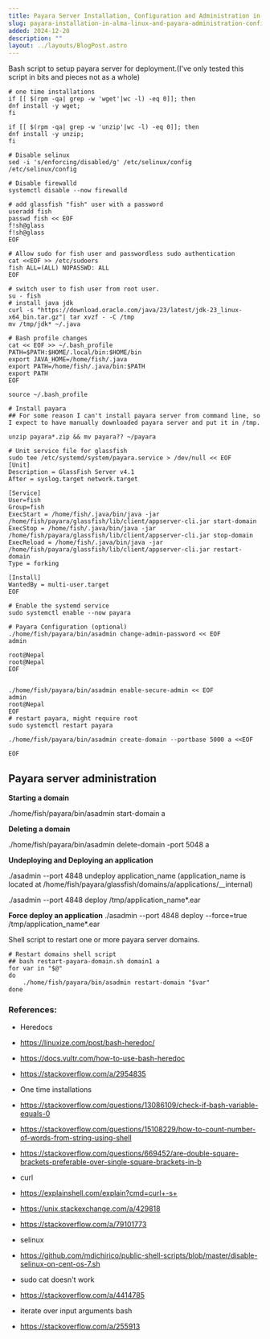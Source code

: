 ```yaml
---
title: Payara Server Installation, Configuration and Administration in Alma Linux 9
slug: payara-installation-in-alma-linux-and-payara-administration-configuration
added: 2024-12-20
description: ""
layout: ../layouts/BlogPost.astro
---
```


Bash script to setup payara server for deployment.(I've only tested this script in bits and pieces not as a whole)

```
# one time installations
if [[ $(rpm -qa| grep -w 'wget'|wc -l) -eq 0]]; then
dnf install -y wget;
fi

if [[ $(rpm -qa| grep -w 'unzip'|wc -l) -eq 0]]; then
dnf install -y unzip;
fi

# Disable selinux
sed -i 's/enforcing/disabled/g' /etc/selinux/config /etc/selinux/config

# Disable firewalld
systemctl disable --now firewalld

# add glassfish "fish" user with a password
useradd fish 
passwd fish << EOF
f!sh@glass
f!sh@glass
EOF

# Allow sudo for fish user and passwordless sudo authentication
cat <<EOF >> /etc/sudoers
fish ALL=(ALL) NOPASSWD: ALL 
EOF
 
# switch user to fish user from root user.
su - fish 
# install java jdk
curl -s "https://download.oracle.com/java/23/latest/jdk-23_linux-x64_bin.tar.gz"| tar xvzf - -C /tmp
mv /tmp/jdk* ~/.java

# Bash profile changes
cat << EOF >> ~/.bash_profile
PATH=$PATH:$HOME/.local/bin:$HOME/bin
export JAVA_HOME=/home/fish/.java
export PATH=/home/fish/.java/bin:$PATH
export PATH
EOF

source ~/.bash_profile

# Install payara
## For some reason I can't install payara server from command line, so I expect to have manually downloaded payara server and put it in /tmp.

unzip payara*.zip && mv payara?? ~/payara

# Unit service file for glassfish
sudo tee /etc/systemd/system/payara.service > /dev/null << EOF 
[Unit]
Description = GlassFish Server v4.1
After = syslog.target network.target

[Service]
User=fish
Group=fish
ExecStart = /home/fish/.java/bin/java -jar /home/fish/payara/glassfish/lib/client/appserver-cli.jar start-domain
ExecStop = /home/fish/.java/bin/java -jar /home/fish/payara/glassfish/lib/client/appserver-cli.jar stop-domain
ExecReload = /home/fish/.java/bin/java -jar /home/fish/payara/glassfish/lib/client/appserver-cli.jar restart-domain
Type = forking

[Install]
WantedBy = multi-user.target
EOF

# Enable the systemd service
sudo systemctl enable --now payara

# Payara Configuration (optional)
./home/fish/payara/bin/asadmin change-admin-password << EOF
admin

root@Nepal
root@Nepal
EOF


./home/fish/payara/bin/asadmin enable-secure-admin << EOF
admin
root@Nepal
EOF
# restart payara, might require root
sudo systemctl restart payara 

./home/fish/payara/bin/asadmin create-domain --portbase 5000 a <<EOF

EOF
```

## Payara server administration

**Starting a domain**

./home/fish/payara/bin/asadmin start-domain a


**Deleting a domain**

./home/fish/payara/bin/asadmin delete-domain -port 5048 a

**Undeploying and Deploying an application**

./asadmin --port 4848 undeploy application_name
(application_name is located at /home/fish/payara/glassfish/domains/a/applications/__internal)

./asadmin --port 4848 deploy /tmp/application_name*.ear

**Force deploy an application**
./asadmin --port 4848 deploy --force=true /tmp/application_name*.ear


Shell script to restart one or more payara server domains.

```
# Restart domains shell script
## bash restart-payara-domain.sh domain1 a
for var in "$@"
do
    ./home/fish/payara/bin/asadmin restart-domain "$var"
done
```

### References:
- Heredocs
 - https://linuxize.com/post/bash-heredoc/
 - https://docs.vultr.com/how-to-use-bash-heredoc
 - https://stackoverflow.com/a/2954835

- One time installations
 - https://stackoverflow.com/questions/13086109/check-if-bash-variable-equals-0
 - https://stackoverflow.com/questions/15108229/how-to-count-number-of-words-from-string-using-shell
 - https://stackoverflow.com/questions/669452/are-double-square-brackets-preferable-over-single-square-brackets-in-b

-  curl 
 - https://explainshell.com/explain?cmd=curl+-s+
 - https://unix.stackexchange.com/a/429818
 - https://stackoverflow.com/a/79101773
 
- selinux
 - https://github.com/mdichirico/public-shell-scripts/blob/master/disable-selinux-on-cent-os-7.sh 

- sudo cat doesn't work
 - https://stackoverflow.com/a/4414785
 
- iterate over input arguments bash
 - https://stackoverflow.com/a/255913
